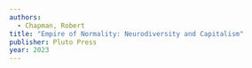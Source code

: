 ```yaml
---
authors:
  - Chapman, Robert
title: "Empire of Normality: Neurodiversity and Capitalism"
publisher: Pluto Press
year: 2023
---
```


<!-- Philosopher, Robert Chapman ... -->
